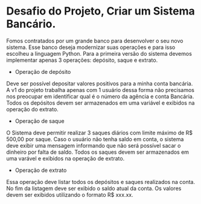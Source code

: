 # Desafio do Projeto, Criar um Sistema Bancário.

Fomos contratados por um grande banco para desenvolver o seu novo sistema.
Esse banco deseja modernizar suas operações e para isso escolheu a linguagem Python. 
Para a primeira versão do sistema devemos implementar apenas 3 operações: depósito, saque e extrato.

* Operação de depósito

Deve ser possível depositar valores positivos para a minha conta bancária.
A v1 do projeto trabalha apenas com 1 usuário dessa forma não precisamos 
nos preocupar em identificar qual é o número da agência e conta Bancária. Todos os depósitos 
devem ser armazenados em uma variável e exibidos na operação do extrato.

* Operação de saque

O Sistema deve permitir realizar 3 saques diários com limite máximo de R$ 500,00 por saque.
Caso o usuário não tenha saldo em conta, o sistema deve exibir uma mensagem informando que
não será possível sacar o dinheiro por falta de saldo. Todos os saques devem ser armazenados 
em uma varável e exibidos na operação de extrato.

* Operação de extrato
  
Essa operação deve listar todos os depósitos e saques realizados na conta. 
No fim da listagem deve ser exibido o saldo atual da conta.
Os valores devem ser exibidos utilizando o formato R$ xxx.xx.
